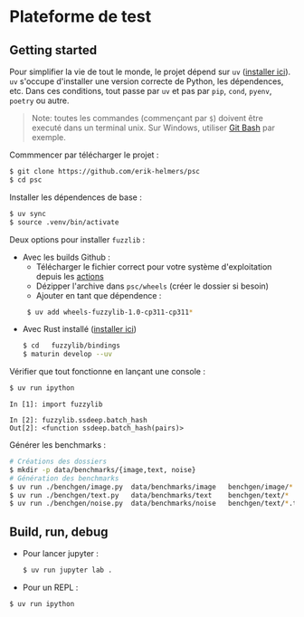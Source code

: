 # Plateforme de test


## Getting started

Pour simplifier la vie de tout le monde, le projet dépend sur `uv` ([installer ici](https://github.com/astral-sh/uv?tab=readme-ov-file#installation)).
`uv` s'occupe d'installer une version correcte de Python, les dépendences, etc. 
Dans ces conditions, tout passe par `uv` et pas par `pip`, `cond`, `pyenv`, `poetry` ou autre.

> Note: toutes les commandes (commençant par `$`) doivent être executé dans un terminal unix.
> Sur Windows, utiliser [Git Bash](https://git-scm.com/downloads) par exemple.



Commmencer par télécharger le projet : 
``` sh
$ git clone https://github.com/erik-helmers/psc 
$ cd psc
```

Installer les dépendences de base : 

``` sh
$ uv sync
$ source .venv/bin/activate
```

Deux options pour installer `fuzzlib` : 

- Avec les builds Github : 
    - Télécharger le fichier correct pour votre système d'exploitation depuis les [actions](https://github.com/erik-helmers/psc/actions)
    - Dézipper l'archive dans `psc/wheels` (créer le dossier si besoin)
    - Ajouter en tant que dépendence : 
    ```sh
     $ uv add wheels-fuzzylib-1.0-cp311-cp311*
    ```
- Avec Rust installé ([installer ici](https://www.rust-lang.org/tools/install))
    ``` sh
    $ cd   fuzzylib/bindings
    $ maturin develop --uv 
    ```

Vérifier que tout fonctionne en lançant une console : 
``` sh
$ uv run ipython 
```
``` ipython
In [1]: import fuzzylib

In [2]: fuzzylib.ssdeep.batch_hash
Out[2]: <function ssdeep.batch_hash(pairs)>
```

Générer les benchmarks : 
``` sh
# Créations des dossiers 
$ mkdir -p data/benchmarks/{image,text, noise} 
# Génération des benchmarks
$ uv run ./benchgen/image.py  data/benchmarks/image   benchgen/image/*
$ uv run ./benchgen/text.py   data/benchmarks/text    benchgen/text/*
$ uv run ./benchgen/noise.py  data/benchmarks/noise   benchgen/text/*.txt
```


## Build, run, debug

- Pour lancer jupyter : 
    ```sh
    $ uv run jupyter lab . 
    ```

- Pour un REPL : 

``` sh
$ uv run ipython
```

